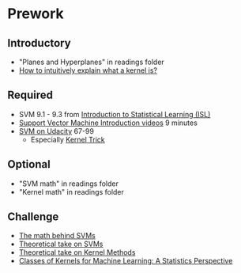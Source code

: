 Prework
======

Introductory
-------

- "Planes and Hyperplanes" in readings folder
- [How to intuitively explain what a kernel is?](https://stats.stackexchange.com/questions/152897/how-to-intuitively-explain-what-a-kernel-is)

Required
------

- SVM 9.1 - 9.3 from [Introduction to Statistical Learning (ISL)](https://www-bcf.usc.edu/~gareth/ISL/ISLR%20Seventh%20Printing.pdf) 
- [Support Vector Machine Introduction videos](https://www.youtube.com/watch?v=C4ikr0TicAM) 9 minutes
- [SVM on Udacity](https://www.youtube.com/playlist?list=PLAwxTw4SYaPkQXg8TkVdIvYv4HfLG7SiH) 67-99
    - Especially [Kernel Trick](https://www.youtube.com/watch?v=3Xw6FKYP7e4&index=98&list=PLAwxTw4SYaPkQXg8TkVdIvYv4HfLG7SiH&t=0s)
 
Optional
------

- "SVM math" in readings folder
- "Kernel math" in readings folder

Challenge
-----

- [The math behind SVMs](https://www.youtube.com/watch?v=_PwhiWxHK8o)
- [Theoretical take on SVMs](https://www.youtube.com/watch?v=eHsErlPJWUU&hd=1)
- [Theoretical take on Kernel Methods](https://www.youtube.com/watch?v=XUj5JbQihlU&hd=1)
- [Classes of Kernels for Machine Learning: A Statistics Perspective](http://www.jmlr.org/papers/volume2/genton01a/genton01a.pdf)